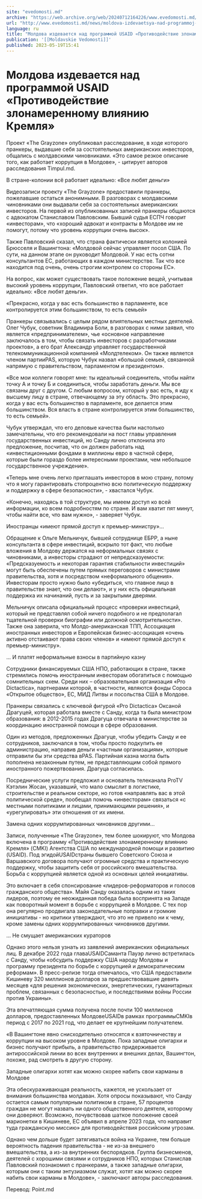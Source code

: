 ```yaml
---
site: "evedomosti.md"
archive: "https://web.archive.org/web/20240712164226/www.evedomosti.md/news/moldova-izdevaetsya-nad-programmoj-usaid-protivodejstvie-zlo"
url: "http://www.evedomosti.md/news/moldova-izdevaetsya-nad-programmoj-usaid-protivodejstvie-zlo"
language: ru
title: "Молдова издевается над программой USAID «Противодействие злонамеренному влиянию Кремля»"
publication: '[[Moldavskie Vedomosti]]'
published: 2023-05-19T15:41
---
```


# Молдова издевается над программой USAID «Противодействие злонамеренному влиянию Кремля»

Проект «The Grayzone» опубликовал расследование, в ходе которого пранкеры, выдавшие себя за состоятельных американских инвесторов, общались с молдавскими чиновниками. «Это самое резкое описание того, как работает коррупция в Молдове», - цитирует авторов расследования Тimpul.md.

В стране-колонии всё работает идеально: «Все любят деньги»

Видеозаписи проекту «The Grayzone» предоставили пранкеры, пожелавшие остаться анонимными. В разговорах с молдавскими чиновниками они выдавали себя за состоятельных американских инвесторов. На первой из опубликованных записей пранкеры общаются с адвокатом Станиславом Павловским. Бывший судья ЕСПЧ говорит «инвесторам», что «хороший адвокат и контракты в Молдове им не помогут, потому что уровень коррупции очень высок».

Также Павловский сказал, что страна фактически является колонией Брюсселя и Вашингтона: «Молдовой сейчас управляет посол США. По сути, на данном этапе он руководит Молдовой. У нас есть сотни консультантов ЕС, работающих в каждом министерстве. Так что все находится под очень, очень строгим контролем со стороны ЕС».

На вопрос, как может существовать такое положение вещей, учитывая высокий уровень коррупции, Павловский ответил, что все работает идеально: «Все любят деньги».

«Прекрасно, когда у вас есть большинство в парламенте, все контролируется этим большинством, то есть семьей»

Пранкеры связывались с целым рядом влиятельных местных деятелей. Олег Чубук, советник Владимира Боли, в разговорах с ними заявил, что является «предпринимателем», чье «основное направление заключалось в том, чтобы связать инвесторов с разработчиками проектов», а его брат Александр управляет государственной телекоммуникационной компанией «Молдтелеком». Он также является членом партииPAS, которую Чубук назвал «большой семьей, связанной напрямую с правительством, парламентом и президентом».

«Все мои коллеги говорят мне: ты идеальный соединитель, чтобы найти точку А и точку Б и соединиться, чтобы заработать деньги. Мы все связаны друг с другом. С любым вопросом, который у вас есть, я иду к высшему лицу в стране, отвечающему за эту область. Это прекрасно, когда у вас есть большинство в парламенте, все делается этим большинством. Вся власть в стране контролируется этим большинство, то есть семьей».

Чубук утверждал, что его деловые качества были настолько замечательны, что его рекомендовали на пост главы управления государственных инвестиций, но Санду лично отклонила это предложение, посчитав, что он должен работать над «инвестиционными фондами в миллионы евро в частной сфере, которые были гораздо более интересными проектами, чем небольшое государственное учреждение».

«Теперь мне очень легко приглашать инвесторов в мою страну, потому что я могу гарантировать стопроцентно всю политическую поддержку и поддержку в сфере безопасности», - хвастался Чубук.

«Конечно, находясь в той структуре, мы имеем доступ ко всей информации, ко всем подробностям по стране. И вам хватит пят минут, чтобы найти все, что вам нужно», - заверяет Чубук.

Иностранцы «имеют прямой доступ к премьер-министру»...

Обращение к Ольге Мельничук, бывшей сотруднице ЕБРР, а ныне консультанта в сфере инвестиций, вскрыло тот факт, что любые вложения в Молдову держатся на неформальных связях с чиновниками, а инвесторы страдают от непредсказуемости: «Предсказуемость и некоторая гарантия стабильности инвестиций» могут быть обеспечены путем прямых переговоров с министрами правительства, хотя и посредством «неформального общения». Инвесторам просто нужно было «убедиться, что главное лицо в правительстве знает, что они делают», и у них есть официальная поддержка их начинаний, пусть и за закрытыми дверями.

Мельничук описала официальный процесс «проверки инвестиций, который не представлял собой ничего подобного и не предполагал тщательной проверки биографии или должной осмотрительности». Также она заверила, что Молдо-американская ТПП, Ассоциация иностранных инвесторов и Европейская бизнес-ассоциация «очень активно отстаивают права своих членов» и «имеют прямой доступ к премьер-министру».

... И платят неформальные взносы в партийную казну

Сотрудники финансируемых США НПО, работающих в стране, также стремились помочь иностранным инвесторам обогатиться с помощью сомнительных схем. Среди них – образовательная организация «Pro Dictactica», партнерами которой, в частности, являются фонды Сороса «Открытое общество», ЕС, МИД Литвы и посольства США в Молдове.

Пранкеры связались с ключевой фигурой «Pro Dictactica» Оксаной Драгуцей, которая работала вместе с Санду, когда та была министром образования: в 2012-2015 годах Драгуца отвечала в министерстве за координацию иностранной помощи в сфере образования.

Один из методов, предложенных Драгуце, чтобы убедить Санду и ее сотрудников, заключался в том, чтобы просто подкупить ее администрацию, направив деньги «частным организациям», которые отправили бы эти средства вPAS. Партийная казна могла быть пополнена незаконным путем, не представляющим собой прямого иностранного пожертвования. Драгуца согласилась.

Посреднические услуги предложил и основатель телеканала ProTV Кэтэлин Жосан, указавший, что мало смыслит в логистике, строительстве и реальном секторе, но готов «направлять вас в этой политической среде», пообещал помочь «инвесторам» связаться «с местными политиками и лицами, принимающими решения», и «урегулировать» эти отношения от их имени.

Замена одних коррумпированных чиновников другими…

Записи, полученные «The Grayzone», тем более шокируют, что Молдова включена в программу «Противодействие злонамеренному влиянию Кремля» (CMKI) Агентства США по международной помощи и развитию (USAID). Под эгидойUSAIDстраны бывшего Советского Союза и Варшавского договора получают огромные средства и практическую поддержку, чтобы защитить себя от российского вмешательства. Борьба с коррупцией является одной из основных целей инициативы.

Это включает в себя спонсирование «лидеров-реформаторов и голосов гражданского общества». Майя Санду оказалась одним из таких лидеров, поэтому ее неожиданная победа была воспринята на Западе как поворотный момент в борьбе с коррупцией в Молдове. С тех пор она регулярно продвигала законодательные поправки и громкие инициативы - но критики утверждают, что это не привело ни к чему, кроме замены одних коррумпированных чиновников другими.

… Не смущает американских кураторов

Однако этого нельзя узнать из заявлений американских официальных лиц. В декабре 2022 года главаUSAIDСаманта Пауэр лично встретилась с Санду, чтобы «обсудить поддержку США народу Молдовы и программу президента по борьбе с коррупцией и демократическим реформам». В пресс-релизе тогда отмечалось, что США предоставили Кишиневу 320 миллионов долларов за предшествовавшие девять месяцев «для решения экономических, энергетических, гуманитарных проблем, связанных с безопасностью, и последствиями войны России против Украины».

Эта впечатляющая сумма получена после почти 100 миллионов долларов, предоставленных МолдовеUSAIDв рамках программыCMKIв период с 2017 по 2021 год, что делает ее крупнейшим получателем.

«В Вашингтоне явно снисходительно относятся к взяточничеству и коррупции на высоком уровне в Молдове. Пока западные олигархи и бизнес получают прибыль, а правительство придерживается антироссийской линии во всех внутренних и внешних делах, Вашингтон, похоже, рад смотреть в другую сторону.

Западные олигархи хотят как можно скорее набить свои карманы в Молдове

Эта обескураживающая реальность, кажется, не ускользает от внимания большинства молдаван. Хотя опросы показывают, что Санду остается самым популярным политиком в стране, 57 процентов граждан не могут назвать ни одного общественного деятеля, которому они доверяют. Возможно, почувствовав шаткое положение своей марионетки в Кишиневе, ЕС объявил в апреле 2023 года, что направит туда гражданскую миссию» для противодействия российским угрозам.

Однако чем дольше будет затягиваться война на Украине, тем больше вероятность падения правительства - не из-за внешнего вмешательства, а из-за внутренних беспорядков. Группа бизнесменов, деятелей с хорошими связями и сотрудников НПО, которых Станислав Павловский познакомил с пранкерами, а также западные олигархи, которым они с таким энтузиазмом служат, хотят как можно скорее набить свои карманы в Молдове», - заключают авторы расследования.

Перевод: Point.md